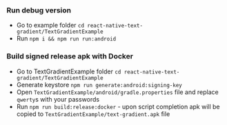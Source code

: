 ### Run debug version
- Go to example folder `cd react-native-text-gradient/TextGradientExample`
- Run `npm i && npm run run:android`

### Build signed release apk with Docker
- Go to TextGradientExample folder `cd react-native-text-gradient/TextGradientExample`
- Generate keystore `npm run generate:android:signing-key`
- Open `TextGradientExample/android/gradle.properties` file and replace `qwerty`s with your passwords
- Run `npm run build:release:docker` - upon script completion apk will be copied to `TextGradientExample/text-gradient.apk` file